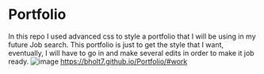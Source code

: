 # Portfolio
In this repo I used advanced css to style a portfolio that I will be using in my future Job search.
This portfolio is just to get the style that I want, eventually, I will have to go in and make several edits in order to make it
job ready.
![image](https://user-images.githubusercontent.com/95454993/153105764-f638bd2f-a0f9-4d33-b6fd-456b92fc0072.png)
https://bholt7.github.io/Portfolio/#work

